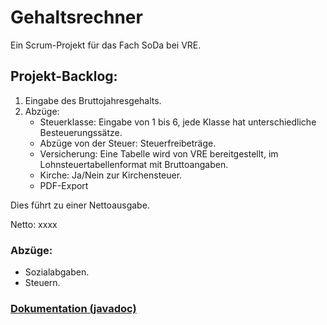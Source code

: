 # Gehaltsrechner

Ein Scrum-Projekt für das Fach SoDa bei VRE.

## Projekt-Backlog:

1. Eingabe des Bruttojahresgehalts.
2. Abzüge:
    - Steuerklasse: Eingabe von 1 bis 6, jede Klasse hat unterschiedliche Besteuerungssätze.
    - Abzüge von der Steuer: Steuerfreibeträge.
    - Versicherung: Eine Tabelle wird von VRE bereitgestellt, im Lohnsteuertabellenformat mit Bruttoangaben.
    - Kirche: Ja/Nein zur Kirchensteuer.
    - PDF-Export

Dies führt zu einer Nettoausgabe.

Netto: xxxx

### Abzüge:

- Sozialabgaben.
- Steuern.

### [Dokumentation (javadoc)](/docs)
